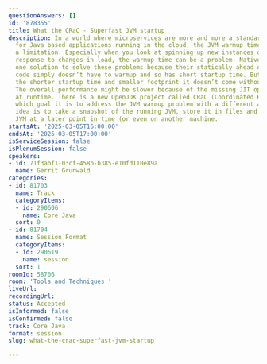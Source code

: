 ```yaml
---
questionAnswers: []
id: '878355'
title: What the CRaC - Superfast JVM startup
description: In a world where microservices are more and more a standard architecture
  for Java based applications running in the cloud, the JVM warmup time can become
  a limitation. Especially when you look at spinning up new instances of an app as
  response to changes in load, the warmup time can be a problem. Native images are
  one solution to solve these problems because their statically ahead of time compiled
  code simply doesn’t have to warmup and so has short startup time. But even with
  the shorter startup time and smaller footprint it doesn’t come without a drawback.
  The overall performance might be slower because of the missing JIT optimizations
  at runtime. There is a new OpenJDK project called CRaC (Coordinated Restore at Checkpoint)
  which goal it is to address the JVM warmup problem with a different approach. The
  idea is to take a snapshot of the running JVM, store it in files and restore the
  JVM at a later point in time (or even on another machine.
startsAt: '2025-03-05T16:00:00'
endsAt: '2025-03-05T17:00:00'
isServiceSession: false
isPlenumSession: false
speakers:
- id: 71f3abf1-03cf-458b-b385-e10fd110e89a
  name: Gerrit Grunwald
categories:
- id: 81703
  name: Track
  categoryItems:
  - id: 290606
    name: Core Java
  sort: 0
- id: 81704
  name: Session Format
  categoryItems:
  - id: 290619
    name: session
  sort: 1
roomId: 58706
room: 'Tools and Techniques '
liveUrl:
recordingUrl:
status: Accepted
isInformed: false
isConfirmed: false
track: Core Java
format: session
slug: what-the-crac-superfast-jvm-startup

---
```


